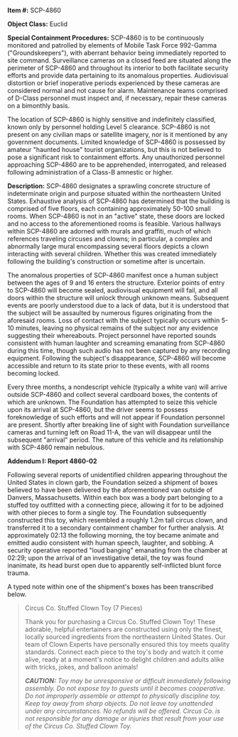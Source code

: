 **Item #:** SCP-4860

**Object Class:** Euclid

**Special Containment Procedures:** SCP-4860 is to be continuously monitored and patrolled by elements of Mobile Task Force 992-Gamma ("Groundskeepers"), with aberrant behavior being immediately reported to site command. Surveillance cameras on a closed feed are situated along the perimeter of SCP-4860 and throughout its interior to both facilitate security efforts and provide data pertaining to its anomalous properties. Audiovisual distortion or brief inoperative periods experienced by these cameras are considered normal and not cause for alarm. Maintenance teams comprised of D-Class personnel must inspect and, if necessary, repair these cameras on a bimonthly basis.

The location of SCP-4860 is highly sensitive and indefinitely classified, known only by personnel holding Level 5 clearance. SCP-4860 is not present on any civilian maps or satellite imagery, nor is it mentioned by any government documents. Limited knowledge of SCP-4860 is possessed by amateur "haunted house" tourist organizations, but this is not believed to pose a significant risk to containment efforts. Any unauthorized personnel approaching SCP-4860 are to be apprehended, interrogated, and released following administration of a Class-B amnestic or higher.

**Description:** SCP-4860 designates a sprawling concrete structure of indeterminate origin and purpose situated within the northeastern United States. Exhaustive analysis of SCP-4860 has determined that the building is comprised of five floors, each containing approximately 50-100 small rooms. When SCP-4860 is not in an "active" state, these doors are locked and no access to the aforementioned rooms is feasible. Various hallways within SCP-4860 are adorned with murals and graffiti, much of which references traveling circuses and clowns; in particular, a complex and abnormally large mural encompassing several floors depicts a clown interacting with several children. Whether this was created immediately following the building's construction or sometime after is uncertain.

The anomalous properties of SCP-4860 manifest once a human subject between the ages of 9 and 16 enters the structure. Exterior points of entry to SCP-4860 will become sealed, audiovisual equipment will fail, and all doors within the structure will unlock through unknown means. Subsequent events are poorly understood due to a lack of data, but it is understood that the subject will be assaulted by numerous figures originating from the aforesaid rooms. Loss of contact with the subject typically occurs within 5-10 minutes, leaving no physical remains of the subject nor any evidence suggesting their whereabouts. Project personnel have reported sounds consistent with human laughter and screaming emanating from SCP-4860 during this time, though such audio has not been captured by any recording equipment. Following the subject's disappearance, SCP-4860 will become accessible and return to its state prior to these events, with all rooms becoming locked.

Every three months, a nondescript vehicle (typically a white van) will arrive outside SCP-4860 and collect several cardboard boxes, the contents of which are unknown. The Foundation has attempted to seize this vehicle upon its arrival at SCP-4860, but the driver seems to possess foreknowledge of such efforts and will not appear if Foundation personnel are present. Shortly after breaking line of sight with Foundation surveillance cameras and turning left on Road 11-A, the van will disappear until the subsequent "arrival" period. The nature of this vehicle and its relationship with SCP-4860 remain nebulous.

**Addendum I: Report 4860-02**

Following several reports of unidentified children appearing throughout the United States in clown garb, the Foundation seized a shipment of boxes believed to have been delivered by the aforementioned van outside of Danvers, Massachusetts. Within each box was a body part belonging to a stuffed toy outfitted with a connecting piece, allowing it for to be adjoined with other pieces to form a single toy. The Foundation subsequently constructed this toy, which resembled a roughly 1.2m tall circus clown, and transferred it to a secondary containment chamber for further analysis. At approximately 02:13 the following morning, the toy became animate and emitted audio consistent with human speech, laughter, and sobbing. A security operative reported "loud banging" emanating from the chamber at 02:29; upon the arrival of an investigative detail, the toy was found inanimate, its head burst open due to apparently self-inflicted blunt force trauma.

A typed note within one of the shipment's boxes has been transcribed below.

> Circus Co. Stuffed Clown Toy (7 Pieces)
> 
> Thank you for purchasing a Circus Co. Stuffed Clown Toy! These adorable, helpful entertainers are constructed using only the finest, locally sourced ingredients from the northeastern United States. Our team of Clown Experts have personally ensured this toy meets quality standards. Connect each piece to the toy's body and watch it come alive, ready at a moment's notice to delight children and adults alike with tricks, jokes, and balloon animals!
> 
> _**CAUTION:** Toy may be unresponsive or difficult immediately following assembly. Do not expose toy to guests until it becomes cooperative. Do not improperly assemble or attempt to physically discipline toy. Keep toy away from sharp objects. Do not leave toy unattended under any circumstances. No refunds will be offered. Circus Co. is not responsible for any damage or injuries that result from your use of the Circus Co. Stuffed Clown Toy._